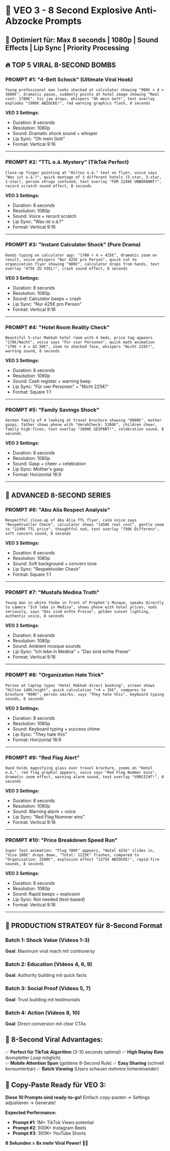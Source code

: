 # 🚨 VEO 3 - 8 Second Explosive Anti-Abzocke Prompts

## 🎯 **Optimiert für:** Max 8 seconds | 1080p | Sound Effects | Lip Sync | Priority Processing

## 🔥 **TOP 5 VIRAL 8-SECOND BOMBS**

### **PROMPT #1: "4-Bett Schock" (Ultimate Viral Hook)**

```
Young professional man looks shocked at calculator showing "900€ × 4 = 3600€", dramatic pause, suddenly points at hotel image showing "Real cost: 1700€", his jaw drops, whispers "Oh mein Gott", text overlay explodes "1900€ ABZOCKE!", red warning graphics flash, 8 seconds
```

**VEO 3 Settings:**
- Duration: 8 seconds
- Resolution: 1080p
- Sound: Dramatic shock sound + whisper
- Lip Sync: "Oh mein Gott" 
- Format: Vertical 9:16

---

### **PROMPT #2: "TTL o.ä. Mystery" (TikTok Perfect)**

```
Close-up finger pointing at "Hilton o.ä." text on flyer, voice says "Was ist o.ä.?", quick montage of 3 different hotels (5-star, 3-star, 1-star), person shrugs confused, text overlay "FÜR 2249€ UNBEKANNT!", record scratch sound effect, 8 seconds
```

**VEO 3 Settings:**
- Duration: 8 seconds
- Resolution: 1080p
- Sound: Voice + record scratch
- Lip Sync: "Was ist o.ä.?"
- Format: Vertical 9:16

---

### **PROMPT #3: "Instant Calculator Shock" (Pure Drama)**

```
Hands typing on calculator app: "1700 ÷ 4 = 425€", dramatic zoom on result, voice whispers "Nur 425€ pro Person", quick cut to organization flyer showing "900€", calculator drops from hands, text overlay "475€ ZU VIEL!", crash sound effect, 8 seconds
```

**VEO 3 Settings:**
- Duration: 8 seconds
- Resolution: 1080p
- Sound: Calculator beeps + crash
- Lip Sync: "Nur 425€ pro Person"
- Format: Vertical 9:16

---

### **PROMPT #4: "Hotel Room Reality Check"**

```
Beautiful 5-star Makkah hotel room with 4 beds, price tag appears "170€/Nacht", voice says "Für vier Personen", quick math animation "170€ ÷ 4 = 42.50€", zoom to shocked face, whispers "Nicht 225€!", warning sound, 8 seconds
```

**VEO 3 Settings:**
- Duration: 8 seconds
- Resolution: 1080p
- Sound: Cash register + warning beep
- Lip Sync: "Für vier Personen" + "Nicht 225€!"
- Format: Square 1:1

---

### **PROMPT #5: "Family Savings Shock"**

```
German family of 4 looking at travel brochure showing "8800€", mother gasps, father shows phone with "UmrahCheck: 5200€", children cheer, family high-fives, text overlay "3600€ GESPART!", celebration sound, 8 seconds
```

**VEO 3 Settings:**
- Duration: 8 seconds
- Resolution: 1080p
- Sound: Gasp + cheer + celebration
- Lip Sync: Mother's gasp
- Format: Horizontal 16:9

---

## 🎯 **ADVANCED 8-SECOND SERIES**

### **PROMPT #6: "Abu Alia Respect Analysis"**

```
Respectful close-up of Abu Alia TTL flyer, calm voice says "Respektvoller Check", calculator shows "1450€ real cost", gentle zoom to "2249€ TTL price", thoughtful nod, text overlay "799€ Differenz", soft concern sound, 8 seconds
```

**VEO 3 Settings:**
- Duration: 8 seconds
- Resolution: 1080p
- Sound: Soft background + concern tone
- Lip Sync: "Respektvoller Check"
- Format: Square 1:1

---

### **PROMPT #7: "Mustafa Medina Truth"**

```
Young man in white thobe in front of Prophet's Mosque, speaks directly to camera "Ich lebe in Medina", shows phone with hotel prices, nods seriously, says "Das sind echte Preise", golden sunset lighting, authentic voice, 8 seconds
```

**VEO 3 Settings:**
- Duration: 8 seconds
- Resolution: 1080p
- Sound: Ambient mosque sounds
- Lip Sync: "Ich lebe in Medina" + "Das sind echte Preise"
- Format: Vertical 9:16

---

### **PROMPT #8: "Organization Hate Trick"**

```
Person at laptop types "Hotel Makkah direct booking", screen shows "Hilton 140€/night", quick calculation "÷4 = 35€", compares to brochure "900€", person smirks, says "They hate this", keyboard typing sounds, 8 seconds
```

**VEO 3 Settings:**
- Duration: 8 seconds
- Resolution: 1080p
- Sound: Keyboard typing + success chime
- Lip Sync: "They hate this"
- Format: Horizontal 16:9

---

### **PROMPT #9: "Red Flag Alert"**

```
Hand holds magnifying glass over travel brochure, zooms on "Hotel o.ä.", red flag graphic appears, voice says "Red Flag Nummer eins", dramatic zoom effect, warning alarm sound, text overlay "VORSICHT!", 8 seconds
```

**VEO 3 Settings:**
- Duration: 8 seconds
- Resolution: 1080p
- Sound: Warning alarm + voice
- Lip Sync: "Red Flag Nummer eins"
- Format: Vertical 9:16

---

### **PROMPT #10: "Price Breakdown Speed Run"**

```
Super fast animation: "Flug 700€" appears, "Hotel 425€" slides in, "Visa 100€" drops down, "Total: 1225€" flashes, compared to "Organisation: 2500€", explosion effect "1275€ ABZOCKE!", rapid-fire sounds, 8 seconds
```

**VEO 3 Settings:**
- Duration: 8 seconds
- Resolution: 1080p
- Sound: Rapid beeps + explosion
- Lip Sync: Not needed (text-based)
- Format: Vertical 9:16

---

## 🚀 **PRODUCTION STRATEGY für 8-Second Format**

### **Batch 1: Shock Value** (Videos 1-3)
**Goal**: Maximum viral reach mit controversy

### **Batch 2: Education** (Videos 4, 6, 9)  
**Goal**: Authority building mit quick facts

### **Batch 3: Social Proof** (Videos 5, 7)
**Goal**: Trust building mit testimonials

### **Batch 4: Action** (Videos 8, 10)
**Goal**: Direct conversion mit clear CTAs

## 📱 **8-Second Viral Advantages:**

✅ **Perfect für TikTok Algorithm** (3-10 seconds optimal)
✅ **High Replay Rate** (kompletter Loop möglich)  
✅ **Mobile Attention Span** (goldene 8-Second Rule)
✅ **Easy Sharing** (schnell konsumierbar)
✅ **Batch Viewing** (Users schauen mehrere hintereinander)

## 🎯 **Copy-Paste Ready für VEO 3:**

**Diese 10 Prompts sind ready-to-go!** 
Einfach copy-pasten → Settings adjustieren → Generate!

**Expected Performance:**
- **Prompt #1**: 1M+ TikTok Views potential
- **Prompt #2**: 500K+ Instagram Reels  
- **Prompt #3**: 300K+ YouTube Shorts

**8 Sekunden = 8x mehr Viral Power!** 🚀🔥